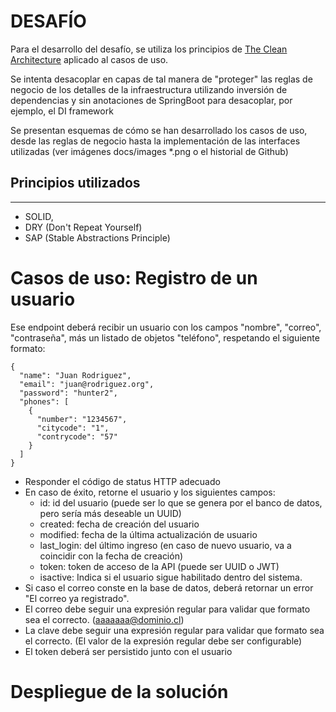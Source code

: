 # DESAFÍO

Para el desarrollo del desafío, se utiliza los principios de [The Clean Architecture](https://blog.cleancoder.com/uncle-bob/2012/08/13/the-clean-architecture.html) aplicado al casos de uso.

Se intenta desacoplar en capas de tal manera de "proteger" las reglas de negocio de los detalles de la infraestructura utilizando inversión de dependencias y sin anotaciones de SpringBoot para desacoplar, por ejemplo, el DI framework

Se presentan esquemas de cómo se han desarrollado los casos de uso, desde las reglas de negocio hasta la implementación de las interfaces utilizadas (ver imágenes docs/images *.png o el historial de Github)

## Principios utilizados
---
- SOLID,
- DRY (Don't Repeat Yourself)
- SAP (Stable Abstractions Principle)


# Casos de uso: Registro de un usuario

Ese endpoint deberá recibir un usuario con los campos "nombre", "correo", "contraseña", más un listado de objetos "teléfono", respetando el siguiente formato:

```
{
  "name": "Juan Rodriguez",
  "email": "juan@rodriguez.org",
  "password": "hunter2",
  "phones": [
    {
      "number": "1234567",
      "citycode": "1",
      "contrycode": "57"
    }
  ]
}
````

- Responder el código de status HTTP adecuado
- En caso de éxito, retorne el usuario y los siguientes campos:
  - id: id del usuario (puede ser lo que se genera por el banco de datos, pero sería más deseable un UUID)
  - created: fecha de creación del usuario
  - modified: fecha de la última actualización de usuario
  - last_login: del último ingreso (en caso de nuevo usuario, va a coincidir con la fecha de creación)
  - token: token de acceso de la API (puede ser UUID o JWT)
  - isactive: Indica si el usuario sigue habilitado dentro del sistema.
- Si caso el correo conste en la base de datos, deberá retornar un error "El correo ya registrado".
- El correo debe seguir una expresión regular para validar que formato sea el correcto. (aaaaaaa@dominio.cl)
- La clave debe seguir una expresión regular para validar que formato sea el correcto. (El valor de la expresión regular debe ser configurable)
- El token deberá ser persistido junto con el usuario

# Despliegue de la solución

